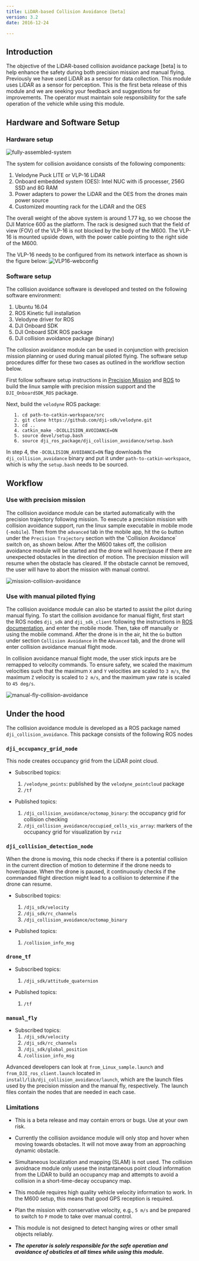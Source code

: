 ```yaml
---
title: LiDAR-based Collision Avoidance [beta]
version: 3.2
date: 2016-12-24

---
```


## Introduction

The objective of the LiDAR-based collision avoidance package [beta] is to help enhance the safety during both precision mission and manual flying. Previously we have used LiDAR as a sensor for data collection. This module uses LiDAR as a sensor for perception. This is the first beta release of this module and we are seeking your feedback and suggestions for improvements.  The operator must maintain sole responsibility for the safe operation of the vehicle while using this module.


## Hardware and Software Setup

### Hardware setup
![fully-assembled-system](../../images/modules/collision-avoidance/fully-assembled-system.jpg)

The system for collision avoidance consists of the following components:

1. Velodyne Puck LITE or VLP-16 LiDAR
2. Onboard embedded system (OES): Intel NUC with i5 processer, 256G SSD and 8G RAM
3. Power adapters to power the LiDAR and the OES from the drones main power source
4. Customized mounting rack for the LiDAR and the OES

The overall weight of the above system is around 1.77 kg, so we choose the DJI Matrice 600 as the platform. The rack is designed such that the field of view (FOV) of the VLP-16 is not blocked by the body of the M600. The VLP-16 is mounted upside down, with the power cable pointing to the right side of the M600.

The VLP-16 needs to be configured from its network interface as shown is the figure below:
![VLP16-webconfig](../../images/modules/collision-avoidance/VLP16-webconfig.png)


### Software setup

The collision avoidance software is developed and tested on the following software environment:

1. Ubuntu 16.04
2. ROS Kinetic full installation
3. Velodyne driver for ROS
3. DJI Onboard SDK
4. DJI Onboard SDK ROS package
5. DJI collision avoidance package (binary)

The collosion avoidance module can be used in conjunction with precision mission planning or used during manual piloted flying. The software setup procedures differ for these two cases as outlined in the workflow section below.

First follow software setup instructions in [Precision Mission](../../modules/missionplan/README.html#setup) and [ROS](../../github-platform-docs/ROS/README.html#setup) to build the linux sample with precision mission support and the `DJI_OnboardSDK_ROS` package. 

Next, build the `velodyne` ROS package:

       1. cd path-to-catkin-workspace/src
       2. git clone https://github.com/dji-sdk/velodyne.git
       3. cd ..
       4. catkin_make -DCOLLISION_AVOIDANCE=ON
       5. source devel/setup.bash
       6. source dji_ros_package/dji_collision_avoidance/setup.bash


In step 4, the `-DCOLLISION_AVOIDANCE=ON` flag downloads the `dji_collision_avoidance` binary and put it under `path-to-catkin-workspace`, which is why the `setup.bash` needs to be sourced.


## Workflow

### Use with precision mission

The collision avoidance module can be started automatically with the precision trajectory following mission. To execute a precision mission with collision avoidance support, run the linux sample executable in mobile mode (`-mobile`). Then from the `advanced` tab in the mobile app, hit the `Go` button under the `Precision Trajectory` section with the 'Collision Avoidance` switch on, as shown below. After the M600 takes off, the collision avoidance module will be started and the drone will hover/pause if there are unexpected obstacles in the direction of motion. The precision mission will resume when the obstacle has cleared. If the obstacle cannot be removed, the user will have to abort the mission with manual control.

![mission-collision-avoidance](../../images/modules/collision-avoidance/mission-collision-avoidance.png)

### Use with manual piloted flying

The collision avoidance module can also be started to assist the pilot during manual flying. To start the collision avoidance for manual flight, first start the ROS nodes `dji_sdk` and `dji_sdk_client` following the instructions in [ROS documentation](../../github-platform-docs/ROS/README.html#examples), and enter the mobile mode. Then, take off manually or using the mobile command. After the drone is in the air, hit the `Go` button under section `Collision Avoidance` in the `Advanced` tab, and the drone will enter collision avoidance manual flight mode. 

In collision avoidance manual flight mode, the user stick inputs are be remapped to velocity commands. To ensure safety, we scaled the maximum velocities such that the maximum `X` and `Y` velocities are scaled to `3 m/s`, the maximum `Z` velocity is scaled to `2 m/s`, and the maximum yaw rate is scaled to `45 deg/s`.


![manual-fly-collision-avoidance](../../images/modules/collision-avoidance/manual-fly-collision-avoidance.png)

## Under the hood

The collision avoidance module is developed as a ROS package named `dji_collision_avoidance`. This package consists of the following ROS nodes

### `dji_occupancy_grid_node`
This node creates occupancy grid from the LiDAR point cloud.
- Subscribed topics:
  1. `/velodyne_points`: published by the `velodyne_pointcloud` package
  2. `/tf`

- Published topics:
  1. `/dji_collision_avoidance/octomap_binary`: the occupancy grid for collision checking
  2. `/dji_collision_avoidance/occupied_cells_vis_array`: markers of the occupancy grid for visualization by `rviz`

### `dji_collision_detection_node`
When the drone is moving, this node checks if there is a potential collision in the current direction of motion to determine if the drone needs to hover/pause. When the drone is paused, it continuously checks if the commanded flight direction might lead to a collision to determine if the drone can resume.

- Subscribed topics:
  1. `/dji_sdk/velocity`
  2. `/dji_sdk/rc_channels`
  3. `/dji_collision_avoidance/octomap_binary`

- Published topics:
  1. `/collision_info_msg`

### `drone_tf`
- Subscribed topics:
  1. `/dji_sdk/attitude_quaternion`

- Published topics:
  1. `/tf`

### `manual_fly`
- Subscribed topics:
  1. `/dji_sdk/velocity`
  2. `/dji_sdk/rc_channels`
  3. `/dji_sdk/global_position`
  4. `/collision_info_msg`

Advanced developers can look at `from_Linux_sample.launch` and `from_DJI_ros_client.launch` located in `install/lib/dji_collision_avoidance/launch`, which are the launch files used by the precision mission and the manual fly, respectively. The launch files contain the nodes that are needed in each case.

### Limitations

- This is a beta release and may contain errors or bugs. Use at your own risk.

- Currently the collision avoidance module will only stop and hover when moving towards obstacles. It will not move away from an approaching dynamic obstacle.

- Simultaneous localization and mapping (SLAM) is not used. The collision avoidnace module only usese the instantaneous point cloud information from the LiDAR to build an occupancy map and attempts to avoid a collision in a short-time-decay occupancy map.

- This module requires high quality vehicle velocity information to work. In the M600 setup, this means that good GPS reception is required.

- Plan the mission with conservative velocity, e.g., `5 m/s` and be prepared to switch to `P` mode to take over manual control. 

- This module is not designed to detect hanging wires or other small objects reliably. 

- ***The operator is solely responsible for the safe operation and avoidance of obsticles at all times while using this module.***
